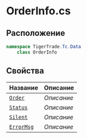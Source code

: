
# OrderInfo.cs
## Расположение
```csharp
namespace TigerTrade.Tc.Data  
    class OrderInfo
```

## Свойства
| Название | Описание |
| --- | --- |
| [`Order`](./svoistva/Order.md) | *Описание* |
| [`Status`](./svoistva/Status.md) | *Описание* |
| [`Silent`](./svoistva/Silent.md) | *Описание* |
| [`ErrorMsg`](./svoistva/ErrorMsg.md) | *Описание* |
